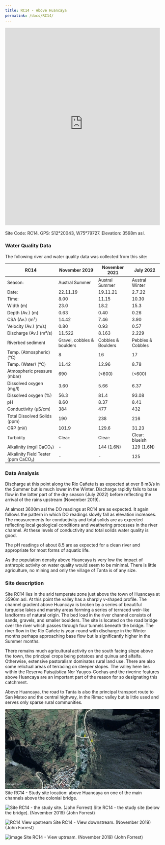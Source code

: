 ```yaml
---
title: RC14 - Above Huancaya
permalink: /docs/RC14/
---
```


<iframe width="100%" height="640" allowfullscreen style="border-style:none;" src="https://cavep-undc-hosting.netlify.com/sites/RC14/app-files/"></iframe>

Site Code: RC14.  GPS: S12°20043, W75°79727. Elevation: 3598m asl.


### Water Quality Data

The following river and water quality data was collected from this site:

|     RC14                                   |     November 2019                 |     November 2021         |     July 2022                         |
|--------------------------------------------|-----------------------------------|---------------------------|---------------------------------------|
|     Season:                                |     Austral Summer                |     Austral Summer        |     Austral Winter                    |
|     Date:                                  |     22.11.19                      |     19.11.21              |     2.7.22                            |
|     Time:                                  |     8.00                          |     11.15                 |     10.30                             |
|     Width (m)                              |     23.0                          |     18.2                  |     15.3                              |
|     Depth (Av.) (m)                        |     0.63                          |     0.40                  |     0.26                              |
|     CSA (Av.) (m²)                         |     14.42                         |     7.46                  |     3.90                              |
|     Velocity (Av.) (m/s)                   |     0.80                          |     0.93                  |     0.57                              |
|     Discharge (Av.) (m³/s)                 |     11.522                        |     8.163                 |     2.229                             |
|     Riverbed sediment                      |     Gravel, cobbles & boulders    |     Cobbles & Boulders    |     Pebbles & Cobbles                 |
|     Temp. (Atmospheric) (°C)               |     8                             |     16                    |     17                                |
|     Temp. (Water) (°C)                     |     11.42                         |     12.96                 |     8.78                              |
|     Atmospheric pressure (mbar)            |     690                           |     (<600)                |     (<600)                            |
|     Dissolved oxygen (mg/l)                |     3.60                          |     5.66                  |     6.37                              |
|     Dissolved oxygen (%)                   |     56.3                          |     81.4                  |     93.08                             |
|     pH                                     |     8.60                          |     8.37                  |     8.41                              |
|     Conductivity (µS/cm)                   |     384                           |     477                   |     432                               |
|     Total Dissolved Solids (ppm)           |     190                           |     238                   |     216                               |
|     ORP (mV)                               |     101.9                         |     129.6                 |     31.23                             |
|     Turbidity                              |     Clear:                        |     Clear:                |     Clear: blueish                    |
|     Alkalinity (mg/l CaCO₃)                |     -                             |     144 (1.6N)            |     129 (1.6N)                        |
|     Alkalinity Field Tester (ppm CaCO₃)    |     -                             |     -                     |     125                               |



### Data Analysis
Discharge at this point along the Rio Cañete is as expected at over 8 m3/s in the Summer but is much lower in the Winter. Discharge rapidly falls to base flow in the latter part of the dry season (July 2022) before reflecting the arrival of the rains upstream (November 2019).                                                                            

At almost 3600m asl the DO readings at RC14 are as expected. It again follows the pattern in which DO readings slowly fall as elevation increases. The measurements for conductivity and total solids are as expected reflecting local geological conditions and weathering processes in the river channel. At these levels of conductivity and total solids water quality is good. 

The pH readings of about 8.5 are as expected for a clean river and appropriate for most forms of aquatic life.

As the population density above Huancaya is very low the impact of anthropic activity on water quality would seem to be minimal. There is little agriculture, no mining and only the village of Tanta is of any size.


### Site description
Site RC14 lies in the arid temperate zone just above the town of Huancaya at 3596m asl. At this point the valley has a sharply v-shaped profile. The channel gradient above Huancaya is broken by a series of beautiful turquoise lakes and marshy areas forming a series of terraced weir-like landforms of natural origin. The bed load in the river channel consists of sands, gravels, and smaller boulders. 
The site is located on the road bridge over the river which passes through four tunnels beneath the bridge. The river flow in the Rio Cañete is year-round with discharge in the Winter months perhaps approaching base flow but is significantly higher in the Summer months.

There remains much agricultural activity on the south facing slope above the town, the principal crops being potatoes and quinua and alfalfa. Otherwise, extensive pastoralism dominates rural land use. There are also some relictual areas of terracing on steeper slopes. The valley here lies within the Reserva Paisajistica Nor Yauyos-Cochas and the riverine features above Huancaya are an important part of the reason for so designating this catchment. 

Above Huancaya, the road to Tanta is also the principal transport route to San Mateo and the central highway, in the Rimac valley but is little used and serves only sparse rural communities.


![RC14 View upstream](/assets/SiteDescriptions/RC14/RC14Huancaya.jpg)
Site RC14 - Study site location: above Huancaya on one of the main channels above the colonial bridge.


![Site RC14 - the study site. (John Forrest)](/assets/SiteDescriptions/RC14/RC14Site.jpg)
Site RC14 - the study site (below the bridge).  (November 2019) (John Forrest)


![RC14 View upstream](/assets/SiteDescriptions/RC14/RC14Viewupstream.jpg)
Site RC14 - View downstream.  (November 2019) (John Forrest)


![image](/assets/SiteDescriptions/RC14/RC14Viewdownstream.jpg)
Site RC14 - View uptream.  (November 2019) (John Forrest)

